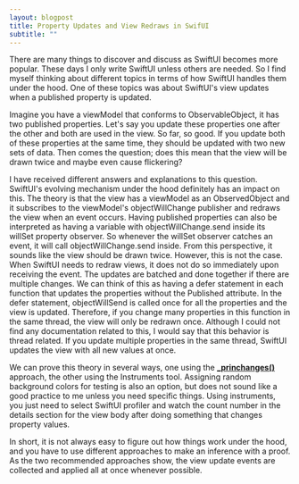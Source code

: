 ```yaml
---
layout: blogpost
title: Property Updates and View Redraws in SwifUI
subtitle: ""
---
```


There are many things to discover and discuss as SwiftUI becomes more popular. These days I only write SwiftUI unless others are needed. So I find myself thinking about different topics in terms of how SwiftUI handles them under the hood. One of these topics was about SwiftUI's view updates when a published property is updated. 

Imagine you have a viewModel that conforms to ObservableObject, it has two published properties. Let's say you update these properties one after the other and both are used in the view. So far, so good. If you update both of these properties at the same time, they should be updated with two new sets of data. Then comes the question; does this mean that the view will be drawn twice and maybe even cause flickering? 

I have received different answers and explanations to this question. SwiftUI's evolving mechanism under the hood definitely has an impact on this. The theory is that the view has a viewModel as an ObservedObject and it subscribes to the viewModel's objectWillChange publisher and redraws the view when an event occurs. Having published properties can also be interpreted as having a variable with objectWillChange.send inside its willSet property observer. So whenever the willSet observer catches an event, it will call objectWillChange.send inside. From this perspective, it sounds like the view should be drawn twice. However, this is not the case. When SwiftUI needs to redraw views, it does not do so immediately upon receiving the event. The updates are batched and done together if there are multiple changes. We can think of this as having a defer statement in each function that updates the properties without the Published attribute. In the defer statement, objectWillSend is called once for all the properties and the view is updated. Therefore, if you change many properties in this function in the same thread, the view will only be redrawn once. Although I could not find any documentation related to this, I would say that this behavior is thread related. If you update multiple properties in the same thread, SwiftUI updates the view with all new values at once. 

We can prove this theory in several ways, one using the [**_princhanges()**](https://developer.apple.com/documentation/swift-playgrounds/console-print-debugging#Understand-when-and-why-your-views-change) approach, the other using the Instruments tool. Assigning random background colors for testing is also an option, but does not sound like a good practice to me unless you need specific things. Using instruments, you just need to select SwiftUI profiler and watch the count number in the details section for the view body after doing something that changes property values. 

In short, it is not always easy to figure out how things work under the hood, and you have to use different approaches to make an inference with a proof. As the two recommended approaches show, the view update events are collected and applied all at once whenever possible.
